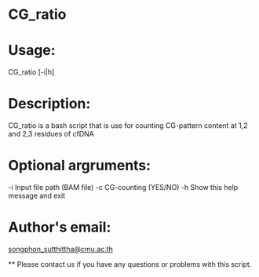# CG_ratio

# Usage: 
  CG_ratio [-i|h]

# Description: 
  CG_ratio is a bash script that is use for counting CG-pattern content at 1,2 and 2,3 residues of cfDNA

# Optional argruments:
  -i              Input file path (BAM file)
  -c              CG-counting (YES/NO)
  -h              Show this help message and exit

# Author's email:
  songphon_sutthittha@cmu.ac.th

** Please contact us if you have any questions or problems with this script.
